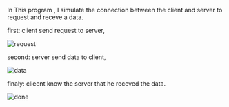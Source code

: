 In This program , I simulate the connection between the client and server to request and receve a data.


first: client send request to server,


![request](https://user-images.githubusercontent.com/36794886/46905457-577dbb80-cef4-11e8-85ed-861c369c43ee.png)


second: server send data to client,


![data](https://user-images.githubusercontent.com/36794886/46905501-028e7500-cef5-11e8-9fd2-7138a508c23a.png)


finaly: clieent know the server that he receved the data.


![done](https://user-images.githubusercontent.com/36794886/46905520-336eaa00-cef5-11e8-9e85-22d2c752640e.png)
